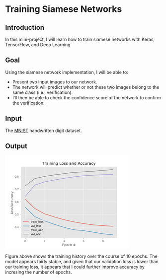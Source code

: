 # Training Siamese Networks

## Introduction

In this mini-project, I will learn how to train siamese networks with Keras, TensorFlow, and Deep Learning.

## Goal

Using the siamese network implementation, I will be able to:

- Present two input images to our network.
- The network will predict whether or not these two images belong to the same class (i.e., verification).
- I’ll then be able to check the confidence score of the network to confirm the verification.

## Input 

The [MNIST](http://yann.lecun.com/exdb/mnist/) handwritten digit dataset.

## Output

<img src="https://github.com/danield95/Siamese-Networks/blob/main/2.Training_Siamese_Networks/output/plot.png" width="400" height="300">

Figure above shows the training history over the course of 10 epochs. The model appears fairly stable, and given that our validation loss is lower than our training loss, it appears that I could further improve accuracy by incresing the number of epochs. 
